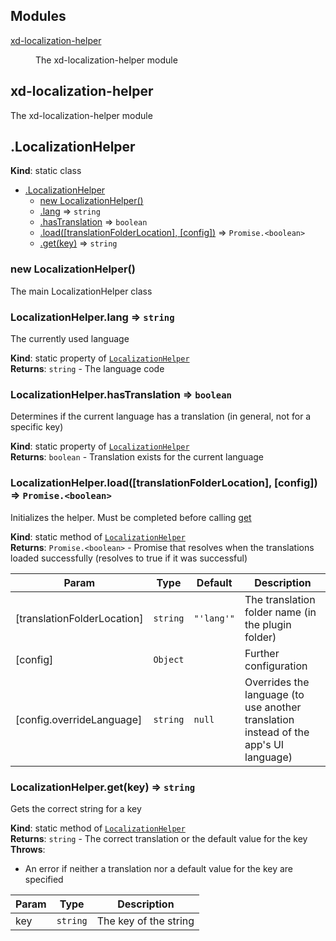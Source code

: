 ## Modules

<dl>
<dt><a href="#module_xd-localization-helper">xd-localization-helper</a></dt>
<dd><p>The xd-localization-helper module</p>
</dd>
</dl>

<a name="module_xd-localization-helper"></a>

## xd-localization-helper
The xd-localization-helper module

<a name="LocalizationHelper"></a>

## .LocalizationHelper
**Kind**: static class  

* [.LocalizationHelper](#LocalizationHelper)
    * [new LocalizationHelper()](#new_LocalizationHelper_new)
    * [.lang](#LocalizationHelper.lang) ⇒ <code>string</code>
    * [.hasTranslation](#LocalizationHelper.hasTranslation) ⇒ <code>boolean</code>
    * [.load([translationFolderLocation], [config])](#LocalizationHelper.load) ⇒ <code>Promise.&lt;boolean&gt;</code>
    * [.get(key)](#LocalizationHelper.get) ⇒ <code>string</code>

<a name="new_LocalizationHelper_new"></a>

### new LocalizationHelper()
The main LocalizationHelper class

<a name="LocalizationHelper.lang"></a>

### LocalizationHelper.lang ⇒ <code>string</code>
The currently used language

**Kind**: static property of [<code>LocalizationHelper</code>](#LocalizationHelper)  
**Returns**: <code>string</code> - The language code  
<a name="LocalizationHelper.hasTranslation"></a>

### LocalizationHelper.hasTranslation ⇒ <code>boolean</code>
Determines if the current language has a translation (in general, not for a specific key)

**Kind**: static property of [<code>LocalizationHelper</code>](#LocalizationHelper)  
**Returns**: <code>boolean</code> - Translation exists for the current language  
<a name="LocalizationHelper.load"></a>

### LocalizationHelper.load([translationFolderLocation], [config]) ⇒ <code>Promise.&lt;boolean&gt;</code>
Initializes the helper. Must be completed before calling [get](#LocalizationHelper.get)

**Kind**: static method of [<code>LocalizationHelper</code>](#LocalizationHelper)  
**Returns**: <code>Promise.&lt;boolean&gt;</code> - Promise that resolves when the translations loaded successfully (resolves to true if it was successful)  

| Param | Type | Default | Description |
| --- | --- | --- | --- |
| [translationFolderLocation] | <code>string</code> | <code>&quot;&#x27;lang&#x27;&quot;</code> | The translation folder name (in the plugin folder) |
| [config] | <code>Object</code> |  | Further configuration |
| [config.overrideLanguage] | <code>string</code> | <code>null</code> | Overrides the language (to use another translation instead of the app's UI language) |

<a name="LocalizationHelper.get"></a>

### LocalizationHelper.get(key) ⇒ <code>string</code>
Gets the correct string for a key

**Kind**: static method of [<code>LocalizationHelper</code>](#LocalizationHelper)  
**Returns**: <code>string</code> - The correct translation or the default value for the key  
**Throws**:

- An error if neither a translation nor a default value for the key are specified


| Param | Type | Description |
| --- | --- | --- |
| key | <code>string</code> | The key of the string |

